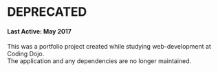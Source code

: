 # DEPRECATED
#### Last Active: May 2017

This was a portfolio project created while studying web-development at Coding Dojo. <br>
The application and any dependencies are no longer maintained.
